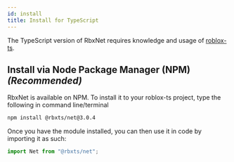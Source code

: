 ```yaml
---
id: install
title: Install for TypeScript
---
```

The TypeScript version of RbxNet requires knowledge and usage of [roblox-ts](https://roblox-ts.com).

## Install via Node Package Manager (NPM)  _(Recommended)_
RbxNet is available on NPM. To install it to your roblox-ts project, type the following in command line/terminal

```bash
npm install @rbxts/net@3.0.4
```
Once you have the module installed, you can then use it in code by importing it as such:
```ts
import Net from "@rbxts/net";
```